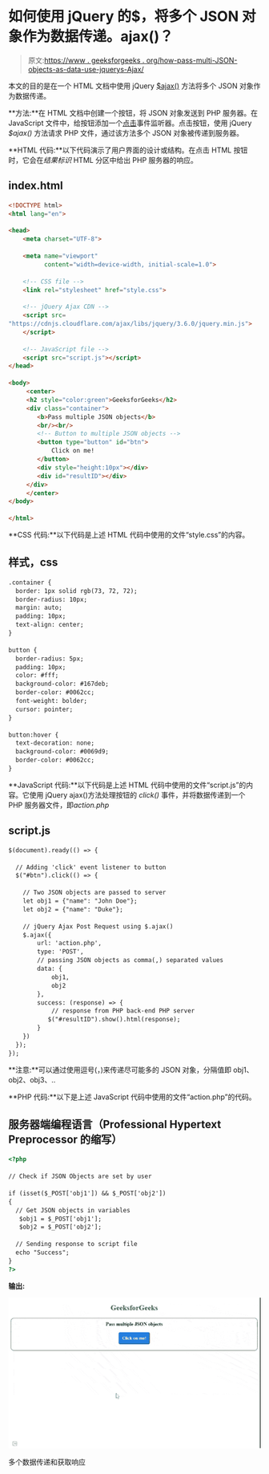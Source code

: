# 如何使用 jQuery 的$，将多个 JSON 对象作为数据传递。ajax()？

> 原文:[https://www . geeksforgeeks . org/how-pass-multi-JSON-objects-as-data-use-jquerys-Ajax/](https://www.geeksforgeeks.org/how-to-pass-multiple-json-objects-as-data-using-jquerys-ajax/)

本文的目的是在一个 HTML 文档中使用 jQuery [$ajax()](https://www.geeksforgeeks.org/jquery-ajax-method/) 方法将多个 JSON 对象作为数据传递。

**方法:**在 HTML 文档中创建一个按钮，将 JSON 对象发送到 PHP 服务器。在 JavaScript 文件中，给按钮添加一个[点击](https://www.geeksforgeeks.org/jquery-click-with-examples/)事件监听器。点击按钮，使用 jQuery *$ajax()* 方法请求 PHP 文件，通过该方法多个 JSON 对象被传递到服务器。

**HTML 代码:**以下代码演示了用户界面的设计或结构。在点击 HTML 按钮时，它会在*结果标识* HTML 分区中给出 PHP 服务器的响应。

## index.html

```html
<!DOCTYPE html>
<html lang="en">

<head>
    <meta charset="UTF-8">

    <meta name="viewport" 
          content="width=device-width, initial-scale=1.0">

    <!-- CSS file -->
    <link rel="stylesheet" href="style.css">

    <!-- jQuery Ajax CDN -->
    <script src=
"https://cdnjs.cloudflare.com/ajax/libs/jquery/3.6.0/jquery.min.js">
    </script>

    <!-- JavaScript file -->
    <script src="script.js"></script>
</head>

<body>
     <center>
     <h2 style="color:green">GeeksforGeeks</h2>
     <div class="container">
        <b>Pass multiple JSON objects</b>
        <br/><br/>
        <!-- Button to multiple JSON objects -->
        <button type="button" id="btn">
            Click on me!
        </button>
        <div style="height:10px"></div>
        <div id="resultID"></div>
     </div>
     </center>
</body>

</html>
```

**CSS 代码:**以下代码是上述 HTML 代码中使用的文件“style.css”的内容。

## 样式，css

```html
.container {
  border: 1px solid rgb(73, 72, 72);
  border-radius: 10px;
  margin: auto;
  padding: 10px;
  text-align: center;
}

button {
  border-radius: 5px;
  padding: 10px;
  color: #fff;
  background-color: #167deb;
  border-color: #0062cc;
  font-weight: bolder;
  cursor: pointer;
}

button:hover {
  text-decoration: none;
  background-color: #0069d9;
  border-color: #0062cc;
}
```

**JavaScript 代码:**以下代码是上述 HTML 代码中使用的文件“script.js”的内容。它使用 jQuery ajax()方法处理按钮的 *click()* 事件，并将数据传递到一个 PHP 服务器文件，即*action.php*

## script.js

```html
$(document).ready(() => {

  // Adding 'click' event listener to button
  $("#btn").click(() => {

    // Two JSON objects are passed to server    
    let obj1 = {"name": "John Doe"};
    let obj2 = {"name": "Duke"};

    // jQuery Ajax Post Request using $.ajax()
    $.ajax({
        url: 'action.php',
        type: 'POST',
        // passing JSON objects as comma(,) separated values
        data: {
            obj1,
            obj2
        },
        success: (response) => {
            // response from PHP back-end PHP server          
           $("#resultID").show().html(response);
        }
    })
  });
});
```

**注意:**可以通过使用逗号(，)来传递尽可能多的 JSON 对象，分隔值即 obj1、obj2、obj3、..

**PHP 代码:**以下是上述 JavaScript 代码中使用的文件“action.php”的代码。

## 服务器端编程语言（Professional Hypertext Preprocessor 的缩写）

```html
<?php

// Check if JSON Objects are set by user 

if (isset($_POST['obj1']) && $_POST['obj2'])
{
  // Get JSON objects in variables
   $obj1 = $_POST['obj1'];
   $obj2 = $_POST['obj2'];

  // Sending response to script file 
  echo "Success";
}
?>
```

**输出:**

![](img/5085a4a43a27dbad6a3dd32964fb735d.png)

多个数据传递和获取响应